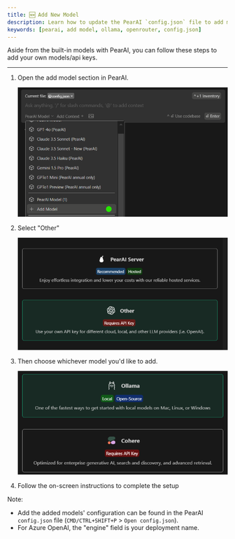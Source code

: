 ```yaml
---
title: 🆕 Add New Model
description: Learn how to update the PearAI `config.json` file to add models like Ollama and OpenRouter.
keywords: [pearai, add model, ollama, openrouter, config.json]
---
```


Aside from the built-in models with PearAI, you can follow these steps to add your own models/api keys.

---

1. Open the add model section in PearAI.

   ![Add Model](../static/img/add-model.png)

2. Select "Other" 

   ![Select Other](../static/img/select-other.png)

3. Then choose whichever model you'd like to add.

   ![Select Ollama](../static/img/select-ollama.png)

4. Follow the on-screen instructions to complete the setup

Note:
- Add the added models' configuration can be found in the PearAI `config.json` file (`CMD/CTRL+SHIFT+P` > `Open config.json`).
- For Azure OpenAI, the "engine" field is your deployment name.